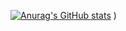 [![Anurag's GitHub stats](https://github-readme-stats.vercel.app/api?username=anuraghazra)](https://github.com/roulioo/github-readme-stats&show_icons=true)
)
